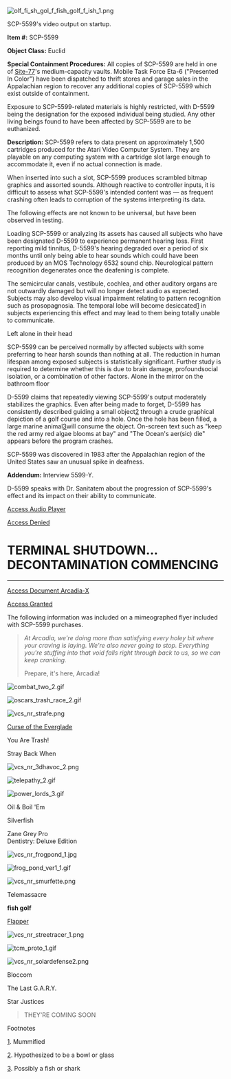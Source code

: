 ![olf_fi_sh_gol_f_fish_golf_f_ish_1.png](https://cdn.discordapp.com/attachments/673046798180417557/678474843401748530/olf_fi_sh_gol_f_fish_golf_f_ish_1.png)

SCP-5599's video output on startup.

**Item #:** SCP-5599

**Object Class:** Euclid

**Special Containment Procedures:** All copies of SCP-5599 are held in one of [Site-77](/secure-facility-dossier-site-77)'s medium-capacity vaults. Mobile Task Force Eta-6 ("Presented In Color") have been dispatched to thrift stores and garage sales in the Appalachian region to recover any additional copies of SCP-5599 which exist outside of containment.

Exposure to SCP-5599-related materials is highly restricted, with D-5599 being the designation for the exposed individual being studied. Any other living beings found to have been affected by SCP-5599 are to be euthanized.

**Description:** SCP-5599 refers to data present on approximately 1,500 cartridges produced for the Atari Video Computer System. They are playable on any computing system with a cartridge slot large enough to accommodate it, even if no actual connection is made.

When inserted into such a slot, SCP-5599 produces scrambled bitmap graphics and assorted sounds. Although reactive to controller inputs, it is difficult to assess what SCP-5599's intended content was — as frequent crashing often leads to corruption of the systems interpreting its data.

The following effects are not known to be universal, but have been observed in testing.

Loading SCP-5599 or analyzing its assets has caused all subjects who have been designated D-5599 to experience permanent hearing loss. First reporting mild tinnitus, D-5599's hearing degraded over a period of six months until only being able to hear sounds which could have been produced by an MOS Technology 6532 sound chip. Neurological pattern recognition degenerates once the deafening is complete.

The semicircular canals, vestibule, cochlea, and other auditory organs are not outwardly damaged but will no longer detect audio as expected. Subjects may also develop visual impairment relating to pattern recognition such as prosopagnosia. The temporal lobe will become desiccated[1](javascript:;) in subjects experiencing this effect and may lead to them being totally unable to communicate.

Left alone in their head

SCP-5599 can be perceived normally by affected subjects with some preferring to hear harsh sounds than nothing at all. The reduction in human lifespan among exposed subjects is statistically significant. Further study is required to determine whether this is due to brain damage, profoundsocial isolation, or a combination of other factors. Alone in the mirror on the bathroom floor

D-5599 claims that repeatedly viewing SCP-5599's output moderately stabilizes the graphics. Even after being made to forget, D-5599 has consistently described guiding a small object[2](javascript:;) through a crude graphical depiction of a golf course and into a hole. Once the hole has been filled, a large marine animal[3](javascript:;)will consume the object. On-screen text such as "keep the red army red algae blooms at bay" and "The Ocean's aer(sic) die" appears before the program crashes.

SCP-5599 was discovered in 1983 after the Appalachian region of the United States saw an unusual spike in deafness.

**Addendum:** Interview 5599-Y.

D-5599 speaks with Dr. Sanitatem about the progression of SCP-5599's effect and its impact on their ability to communicate.

[Access Audio Player](javascript:;)

[Access Denied](javascript:;)

**TERMINAL SHUTDOWN… DECONTAMINATION COMMENCING**
=================================================

* * *

[Access Document Arcadia-X](javascript:;)

[Access Granted](javascript:;)

The following information was included on a mimeographed flyer included with SCP-5599 purchases.

> _At Arcadia, we're doing more than satisfying every holey bit where your craving is laying. We're also never going to stop. Everything you're stuffing into that void falls right through back to us, so we can keep cranking._
> 
> Prepare, it's here, Arcadia!

![combat_two_2.gif](http://www.ataricompendium.com/game_library/screenshots/prototypes/combat_two_2.gif)

![oscars_trash_race_2.gif](http://www.ataricompendium.com/game_library/screenshots/us/oscars_trash_race_2.gif)

![vcs_nr_strafe.png](http://www.ataricompendium.com/game_library/unreleased/vcs_nr_strafe.png)

[Curse of the Everglade](/scp-5757)

You Are Trash!

Stray Back When

![vcs_nr_3dhavoc_2.png](http://www.ataricompendium.com/game_library/unreleased/vcs_nr_3dhavoc_2.png)

![telepathy_2.gif](http://www.ataricompendium.com/game_library/screenshots/prototypes/telepathy_2.gif)

![power_lords_3.gif](http://www.ataricompendium.com/game_library/screenshots/prototypes/power_lords_3.gif)

Oil & Boil 'Em

Silverfish

Zane Grey Pro  
Dentistry: Deluxe Edition

![vcs_nr_frogpond_1.jpg](http://www.ataricompendium.com/game_library/unreleased/vcs_nr_frogpond_1.jpg)

![frog_pond_ver1_1.gif](http://www.ataricompendium.com/game_library/screenshots/prototypes/frog_pond_ver1_1.gif)

![vcs_nr_smurfette.png](http://www.ataricompendium.com/game_library/unreleased/vcs_nr_smurfette.png)

Telemassacre

**fish golf**

[Flapper](/scp-720)

![vcs_nr_streetracer_1.png](http://www.ataricompendium.com/game_library/unreleased/vcs_nr_streetracer_1.png)

![tcm_proto_1.gif](http://www.ataricompendium.com/game_library/screenshots/prototypes/tcm_proto_1.gif)

![vcs_nr_solardefense2.png](http://www.ataricompendium.com/game_library/unreleased/vcs_nr_solardefense2.png)

Bloccom

The Last G.A.R.Y.

Star Justices

> THEY'RE COMING SOON

Footnotes

[1](javascript:;). Mummified

[2](javascript:;). Hypothesized to be a bowl or glass

[3](javascript:;). Possibly a fish or shark